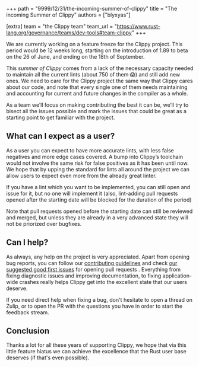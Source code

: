 +++
path = "9999/12/31/the-incoming-summer-of-clippy"
title = "The incoming Summer of Clippy"
authors = ["blyxyas"]

[extra]
team = "the Clippy team"
team_url = "https://www.rust-lang.org/governance/teams/dev-tools#team-clippy"
+++

We are currently working on a feature freeze for the Clippy project. This
period would be 12 weeks long, starting on the introduction of 1.89 to beta
on the 26 of June, and ending on the 18th of September.

This *summer of Clippy* comes from a lack of the necessary capacity needed
to maintain all the current lints (about 750 of them 😱) and still add new ones.
We need to care for the Clippy project the same way that Clippy cares about our
code, and note that every single one of them needs maintaining and accounting
for current and future changes in the compiler as a whole.

As a team we’ll focus on making contributing the best it can be, we’ll try to
bisect all the issues possible and mark the issues that could be great as a
starting point to get familiar with the project.

## What can I expect as a user?

As a user you can expect to have more accurate lints, with less false negatives
and more edge cases covered. A bump into Clippy’s toolchain would not involve
the same risk for false positives as it has been until now. We hope that by
upping the standard for lints all around the project we can allow users to
expect even more from the already great linter.

If you have a lint which you want to be implemented, you can still open and
issue for it, but no one will implement it (also, lint-adding pull requests
opened after the starting date will be blocked for the duration of the period)

Note that pull requests opened before the starting date can still be reviewed
and merged, but unless they are already in a very advanced state they will not
be priorized over bugfixes.

## Can I help?

As always, any help on the project is very appreciated. Apart from opening bug
reports, you can follow our [contributing guidelines] and check [our suggested
good first issues] for opening pull requests . Everything from fixing diagnostic
issues and improving documentation, to fixing application-wide crashes
really helps Clippy get into the excellent state that our users deserve.

If you need direct help when fixing a bug, don't hesitate to open a thread on
Zulip, or to open the PR with the questions you have in order to start the
feedback stream.

## Conclusion

Thanks a lot for all these years of supporting Clippy, we hope that via this
little feature hiatus we can achieve the excellence that the Rust user base
deserves (if that's even possible).

[contributing guidelines]: https://github.com/rust-lang/rust-clippy/blob/master/CONTRIBUTING.md
[our suggested good first issues]: <!-- ADD HERE OUR TRACKING ISSUE -->


